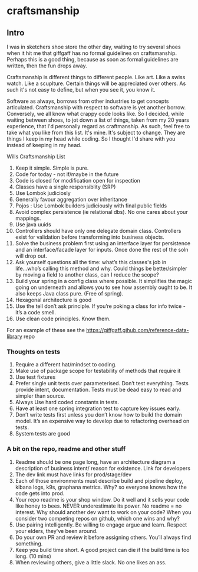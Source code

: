 # craftsmanship

## Intro
I was in sketchers shoe store the other day, waiting to try several shoes when it hit me that giffgaff has no formal guidelines on craftsmanship. Perhaps this is a good thing, because as soon as formal guidelines are written, then the fun drops away. 

Craftsmanship is different things to different people. Like art. Like a swiss watch. Like a scuplture. Certain things will be appreciated over others. As such it's not easy to define, but when you see it, you know it.

Software as always, borrows from other industries to get concepts articulated. Craftsmanship with respect to software is yet another borrow. Conversely, we all know what crappy code looks like. So I decided, while waiting between shoes, to jot down a list of things, taken from my 20 years experience, that I'd personally regard as craftmanship. As such, feel free to take what you like from this list. It's mine. It's subject to change. They are things I keep in my head while coding. So I thought I'd share with you instead of keeping in my head.


Wills Craftsmanship List


1. Keep it simple. Simple is pure.
2. Code for today - not if/maybe in the future
3. Code is closed for modification open for inspection
4. Classes have a single responsiblity (SRP)
5. Use Lombok judiciosly
6. Generally favour aggregation over inheritance
7. Pojos : Use Lombok builders judiciously with final public fields
8. Avoid complex persistence (ie relational dbs). No one cares about your mappings.
9. Use java uuids
10. Controllers should have only one delegate domain class. Controllers exist for validation before transforming into business objects.
11. Solve the business problem first using an interface layer for persistence and an interface/facade layer for inputs. Once done the rest of the soln will drop out.
12. Ask yourself questions all the time: what’s this classes's job in life...who’s calling this method and why. Could things be better/simpler by moving a field to another class, can I reduce the scope?
13. Build your spring in a config class where possible. It simplifies the magic going on underneath and allows you to see how assembly ought to be. It also keeps Java class pure. (Free of spring).
14. Hexagonal architecture is good
15. Use the tell don’t ask principle. If you’re poking a class for info twice - it’s a code smell.
16. Use clean code principles. Know them.

For an example of these see the https://giffgaff.gihub.com/reference-data-library repo

### Thoughts on tests

1. Require a different hat/mindset to coding.
2. Make use of package scope for testability of methods that require it
3. Use test fixtures
4. Prefer single unit tests over parameterised. Don’t test everything. Tests provide intent, documentation. Tests must be dead easy to read and simpler than source.
5. Always Use hard coded constants in tests.
6. Have at least one spring integration test to capture key issues early.
7. Don’t write tests first unless you don’t know how to build the domain model. It’s an expensive way to develop due to refactoring overhead on tests.
8. System tests are good

### A bit on the repo, readme and other stuff

1. Readme should be one page long, have an architecture diagram a description of business intent/ reason for existence. Link for developers
1. The dev link must have links for prod/stage/dev
1. Each of those environments must describe build and pipeline deploy, kibana logs, k9s, graphana metrics. Why? so everyone knows how the code gets into prod.
1. Your repo readme is your shop window. Do it well and it sells your code like honey to bees. NEVER underestimate its power. No readme = no interest. Why should another dev want to work on your code? When you consider two competing repos on github, which one wins and why?
1. Use pairing intelligently. Be willing to engage argue and learn. Respect your elders, they've been around.
1. Do your own PR and review it before assigning others. You’ll always find something.
2. Keep you build time short. A good project can die if the build time is too long. (10 mins)
3. When reviewing others, give a little slack. No one likes an ass.


